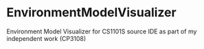 # EnvironmentModelVisualizer
Environment Model Visualizer for CS1101S source IDE as part of my independent work (CP3108)
